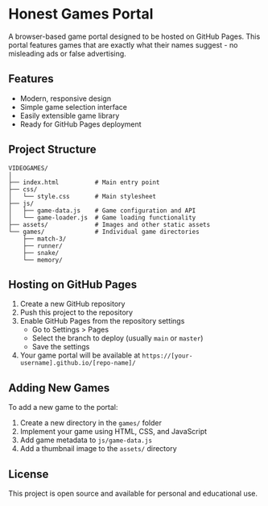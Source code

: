 # Honest Games Portal

A browser-based game portal designed to be hosted on GitHub Pages. This portal features games that are exactly what their names suggest - no misleading ads or false advertising.

## Features

- Modern, responsive design
- Simple game selection interface
- Easily extensible game library
- Ready for GitHub Pages deployment

## Project Structure

```
VIDEOGAMES/
│
├── index.html          # Main entry point
├── css/
│   └── style.css       # Main stylesheet
├── js/
│   ├── game-data.js    # Game configuration and API
│   └── game-loader.js  # Game loading functionality
├── assets/             # Images and other static assets
└── games/              # Individual game directories
    ├── match-3/
    ├── runner/
    ├── snake/
    └── memory/
```

## Hosting on GitHub Pages

1. Create a new GitHub repository
2. Push this project to the repository
3. Enable GitHub Pages from the repository settings
   - Go to Settings > Pages
   - Select the branch to deploy (usually `main` or `master`)
   - Save the settings
4. Your game portal will be available at `https://[your-username].github.io/[repo-name]/`

## Adding New Games

To add a new game to the portal:

1. Create a new directory in the `games/` folder
2. Implement your game using HTML, CSS, and JavaScript
3. Add game metadata to `js/game-data.js`
4. Add a thumbnail image to the `assets/` directory

## License

This project is open source and available for personal and educational use.
